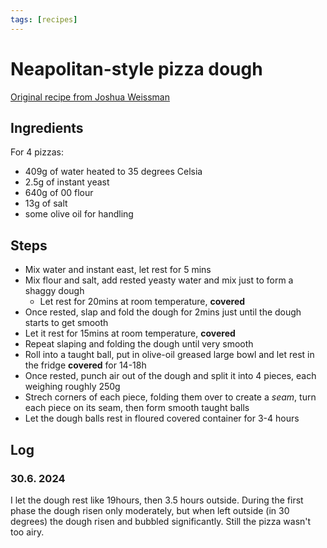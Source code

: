 ```yaml
---
tags: [recipes]
---
```

# Neapolitan-style pizza dough

[Original recipe from Joshua Weissman](https://www.youtube.com/watch?v=_jOMIdietUQ&t=318s)

## Ingredients

For 4 pizzas:

- 409g of water heated to 35 degrees Celsia
- 2.5g of instant yeast
- 640g of 00 flour
- 13g of salt
- some olive oil for handling

## Steps

- Mix water and instant east, let rest for 5 mins
- Mix flour and salt, add rested yeasty water and mix just to form a shaggy
  dough
  - Let rest for 20mins at room temperature, **covered**
- Once rested, slap and fold the dough for 2mins just until the dough starts to
  get smooth
- Let it rest for 15mins at room temperature, **covered**
- Repeat slaping and folding the dough until very smooth
- Roll into a taught ball, put in olive-oil greased large bowl and let rest in
  the fridge **covered** for 14-18h
- Once rested, punch air out of the dough and split it into 4 pieces, each
  weighing roughly 250g
- Strech corners of each piece, folding them over to create a *seam*, turn
  each piece on its seam, then form smooth taught balls
- Let the dough balls rest in floured covered container for 3-4 hours

## Log

### 30.6. 2024

I let the dough rest like 19hours, then 3.5 hours outside. During the first
phase the dough risen only moderately, but when left outside (in 30 degrees) the
dough risen and bubbled significantly. Still the pizza wasn't too airy.

